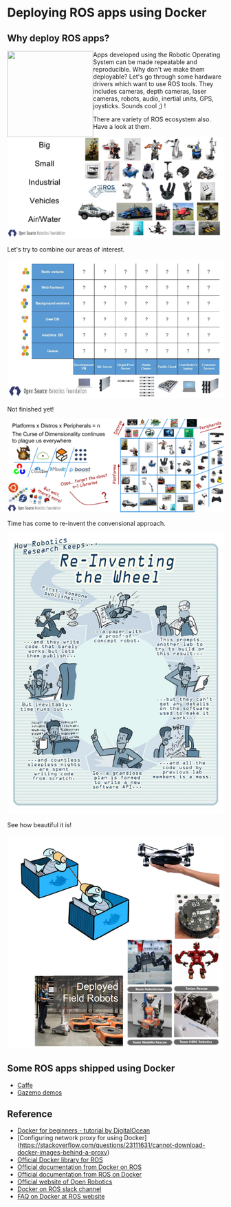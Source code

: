 # Deploying ROS apps using Docker

## Why deploy ROS apps?
<img width="200" height="200" src="http://img.picturequotes.com/2/579/578697/lack-of-communication-quote-2-picture-quote-1.jpg" style="float:left;">
Apps developed using the Robotic Operating System can be made repeatable and reproducible. Why don't we make them deployable? Let's go through some hardware drivers which want to use ROS tools. They includes cameras, depth cameras, laser cameras, robots, audio, inertial units, GPS, joysticks. Sounds cool ;) !

There are variety of ROS ecosystem also. Have a look at them.

![ROS ecosystems](https://raw.githubusercontent.com/TheMousePotato/ROSAppsDeployment/master/images/ecosyss.png)

Let's try to combine our areas of interest.

![ROS development matrix](https://github.com/TheMousePotato/ROSAppsDeployment/raw/master/images/matrix1.png)

Not finished yet!

![ROS development matrix](https://github.com/TheMousePotato/ROSAppsDeployment/raw/master/images/matrix2.png)

Time has come to re-invent the convensional approach.

![Cartoon making fun of convensional robotics](https://github.com/TheMousePotato/ROSAppsDeployment/raw/master/images/cartoon2.jpg)

See how beautiful it is!

![Image of deployable robotics](https://github.com/TheMousePotato/ROSAppsDeployment/raw/master/images/simplify.png)


## Some ROS apps shipped using Docker
* [Caffe](https://github.com/ruffsl/ros_caffe/tree/master/docker)
* [Gazemo demos](https://github.com/ruffsl/gazebo_docker_demos)

## Reference
* [Docker for beginners - tutorial by DigitalOcean](https://www.digitalocean.com/community/tutorials/how-to-install-and-use-docker-on-ubuntu-16-04)
* [Configuring network proxy for using Docker] (https://stackoverflow.com/questions/23111631/cannot-download-docker-images-behind-a-proxy)
* [Official Docker library for ROS](https://registry.hub.docker.com/_/ros/)
* [Official documentation from Docker on ROS](https://docs.docker.com/samples/library/ros/)
* [Official documentation from ROS on Docker](http://wiki.ros.org/docker)
* [Official website of Open Robotics](https://www.osrfoundation.org/)
* [Docker on ROS slack channel](https://rosorg.slack.com/messages/docker/)
* [FAQ on Docker at ROS website](http://answers.ros.org/questions/scope:all/sort:activity-desc/tags:Docker/page:1/)
